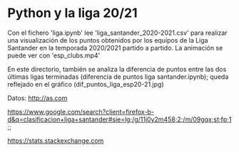 # Python y la liga 20/21

Con el fichero 'liga.ipynb' lee 'liga_santander_2020-2021.csv' para realizar una visualización de los puntos obtenidos por los equipos de la Liga Santander en la temporada 2020/2021 partido a partido. La animación se puede ver con 'esp_clubs.mp4'

En este directorio, también se analiza la diferencia de puntos entre las dos últimas ligas terminadas (diferencia de puntos liga santander.ipynb); queda reflejado en el gráfico (dif_puntos_liga_esp20-21.jpg)



Datos: 
http://as.com

https://www.google.com/search?client=firefox-b-d&q=clasificacion+liga+santander#sie=lg;/g/11j0y2m458;2;/m/09gqx;st;fp;1;;

https://stats.stackexchange.com
